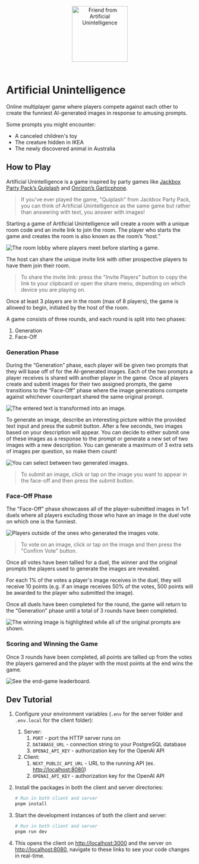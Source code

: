 <div align="center" style="padding-bottom:20px">
  <a href="https://artificial-unintelligence.vercel.app/">
    <img src="./apps/client/src/images/friend/friend.svg" width="150" height="auto" alt="Friend from Artificial Unintelligence"/>
  </a>
</div>

# Artificial Unintelligence

Online multiplayer game where players compete against each other to create the funniest AI-generated images in response to amusing prompts.

Some prompts you might encounter:

- A canceled children's toy
- The creature hidden in IKEA
- The newly discovered animal in Australia

## How to Play

Artificial Unintelligence is a game inspired by party games like [Jackbox Party Pack’s Quiplash](https://www.jackboxgames.com/quiplash/) and [Onrizon’s Garticphone](https://garticphone.com/).

> If you've ever played the game, "Quiplash" from Jackbox Party Pack, you can think of Artificial Unintelligence as the same game but rather than answering with text, you answer with images!

Starting a game of Artificial Unintelligence will create a room with a unique room code and an invite link to join the room. The player who starts the game and creates the room is also known as the room’s “host.”

![The room lobby where players meet before starting a game.](./apps/client/src/images/how-to-play/lobby.png "The room lobby where players meet before starting a game.")

The host can share the unique invite link with other prospective players to have them join their room.

> To share the invite link: press the "Invite Players" button to copy the link to your clipboard or open the share menu, depending on which device you are playing on.

Once at least 3 players are in the room (max of 8 players), the game is allowed to begin, initiated by the host of the room.

A game consists of three rounds, and each round is split into two phases:

1. Generation
2. Face-Off

### Generation Phase

During the “Generation” phase, each player will be given two prompts that they will base off of for the AI-generated images. Each of the two prompts a player receives is shared with another player in the game. Once all players create and submit images for their two assigned prompts, the game transitions to the “Face-Off” phase where the image generations compete against whichever counterpart shared the same original prompt.

![The entered text is transformed into an image.](./apps/client/src/images/how-to-play/prompt.png "The entered text is transformed into an image.")

To generate an image, describe an interesting picture within the provided text input and press the submit button. After a few seconds, two images based on your description will appear. You can decide to either submit one of these images as a response to the prompt or generate a new set of two images with a new description. You can generate a maximum of 3 extra sets of images per question, so make them count!

![You can select between two generated images.](./apps/client/src/images/how-to-play/prompt-submission.png "You can select between two generated images.")

> To submit an image, click or tap on the image you want to appear in the face-off and then press the submit button.

### Face-Off Phase

The "Face-Off" phase showcases all of the player-submitted images in 1v1 duels where all players excluding those who have an image in the duel vote on which one is the funniest.

![Players outside of the ones who generated the images vote.](./apps/client/src/images/how-to-play/vote-2.png "Players outside of the ones who generated the images vote.")

> To vote on an image, click or tap on the image and then press the "Confirm Vote" button.

Once all votes have been tallied for a duel, the winner and the original prompts the players used to generate the images are revealed.

For each 1% of the votes a player's image receives in the duel, they will receive 10 points (e.g. if an image receives 50% of the votes, 500 points will be awarded to the player who submitted the image).

Once all duels have been completed for the round, the game will return to the "Generation" phase until a total of 3 rounds have been completed.

![The winning image is highlighted while all of the original prompts are shown.](./apps/client/src/images/how-to-play/vote-result-2.png "The winning image is highlighted while all of the original prompts are shown.")

### Scoring and Winning the Game

Once 3 rounds have been completed, all points are tallied up from the votes the players garnered and the player with the most points at the end wins the game.

![See the end-game leaderboard.](./apps/client/src/images/how-to-play/leaderboard.png "See the end-game leaderboard.")

## Dev Tutorial

1. Configure your environment variables (`.env` for the server folder and `.env.local` for the client folder):

   1. Server:
      1. `PORT` - port the HTTP server runs on
      2. `DATABASE_URL` - connection string to your PostgreSQL database
      3. `OPENAI_API_KEY` - authorization key for the OpenAI API
   1. Client:
      1. `NEXT_PUBLIC_API_URL` - URL to the running API (ex. <http://localhost:8080>)
      2. `OPENAI_API_KEY` - authorization key for the OpenAI API

2. Install the packages in both the client and server directories:

   ```bash
   # Run in both client and server
   pnpm install
   ```

3. Start the development instances of both the client and server:

   ```bash
   # Run in both client and server
   pnpm run dev
   ```

4. This opens the client on <http://localhost:3000> and the server on <http://localhost:8080>, navigate to these links to see your code changes in real-time.
